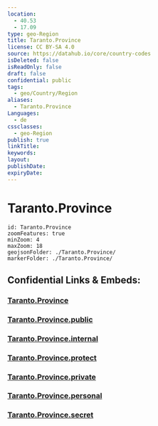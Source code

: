 ```yaml
---
location:
  - 40.53
  - 17.09
type: geo-Region
title: Taranto.Province
license: CC BY-SA 4.0
source: https://datahub.io/core/country-codes
isDeleted: false
isReadOnly: false
draft: false
confidential: public
tags:
  - geo/Country/Region
aliases:
  - Taranto.Province
Languages:
  - de
cssclasses:
  - geo-Region
publish: true
linkTitle:
keywords:
layout:
publishDate:
expiryDate:
---
```


# Taranto.Province

```leaflet
id: Taranto.Province
zoomFeatures: true 
minZoom: 4 
maxZoom: 18
geojsonFolder: ./Taranto.Province/
markerFolder: ./Taranto.Province/
```


## Confidential Links & Embeds: 

### [Taranto.Province](/_Standards/Earth/Continent/Europe/Europe~South/Italy/regions~Italy/Apulia/Taranto.Province.md) 

### [Taranto.Province.public](/_public/Earth/Continent/Europe/Europe~South/Italy/regions~Italy/Apulia/Taranto.Province.public.md) 

### [Taranto.Province.internal](/_internal/Earth/Continent/Europe/Europe~South/Italy/regions~Italy/Apulia/Taranto.Province.internal.md) 

### [Taranto.Province.protect](/_protect/Earth/Continent/Europe/Europe~South/Italy/regions~Italy/Apulia/Taranto.Province.protect.md) 

### [Taranto.Province.private](/_private/Earth/Continent/Europe/Europe~South/Italy/regions~Italy/Apulia/Taranto.Province.private.md) 

### [Taranto.Province.personal](/_personal/Earth/Continent/Europe/Europe~South/Italy/regions~Italy/Apulia/Taranto.Province.personal.md) 

### [Taranto.Province.secret](/_secret/Earth/Continent/Europe/Europe~South/Italy/regions~Italy/Apulia/Taranto.Province.secret.md)

